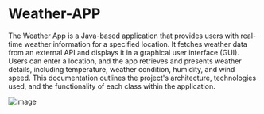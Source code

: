 # Weather-APP

The Weather App is a Java-based application that provides users with real-time weather information for a specified location. It fetches weather data from an external API and displays it in a graphical user interface (GUI). Users can enter a location, and the app retrieves and presents weather details, including temperature, weather condition, humidity, and wind speed. This documentation outlines the project's architecture, technologies used, and the functionality of each class within the application.

![image](https://github.com/user-attachments/assets/62f7cef7-aca2-4b1c-903d-18f3fe0b046a)

